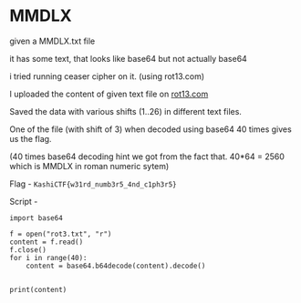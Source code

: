 # MMDLX

given a MMDLX.txt file

it has some text, that looks like base64 but not actually base64

i tried running ceaser cipher on it. (using rot13.com)

I uploaded the content of given text file on [rot13.com](https://rot13.com/)

Saved the data with various shifts (1..26) in different text files.

One of the file (with shift of 3) when decoded using base64 40 times gives us the flag.

(40 times base64 decoding hint we got from the fact that. 40*64 = 2560 which is MMDLX in roman numeric sytem)

Flag - `KashiCTF{w31rd_numb3r5_4nd_c1ph3r5}`


Script -

```
import base64

f = open("rot3.txt", "r")
content = f.read()
f.close()
for i in range(40):
    content = base64.b64decode(content).decode()
  
  
print(content)
```
